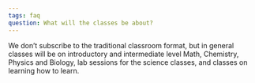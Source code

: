 ```yaml
---
tags: faq
question: What will the classes be about?
---
```


We don’t subscribe to the traditional classroom format, but in general classes will be on introductory and intermediate level Math, Chemistry, Physics and Biology, lab sessions for the science classes, and classes on learning how to learn.
